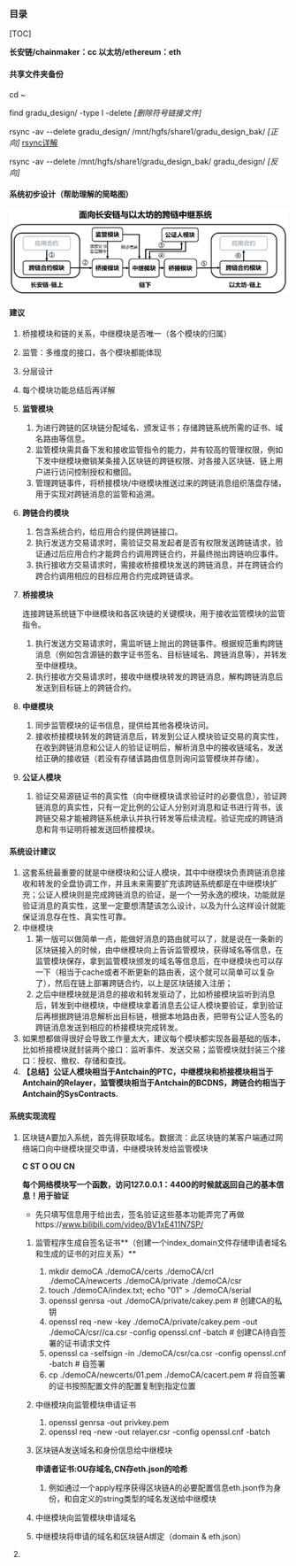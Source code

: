 ### 目录

[TOC]

**长安链/chainmaker：cc 				以太坊/ethereum：eth**



#### 共享文件夹备份 

cd ~

find gradu_design/ -type l -delete *[删除符号链接文件]*

rsync -av --delete gradu_design/ /mnt/hgfs/share1/gradu_design_bak/ *[正向]* [rsync详解](https://www.ruanyifeng.com/blog/2020/08/rsync.html)

rsync -av --delete /mnt/hgfs/share1/gradu_design_bak/ gradu_design/ *[反向]*



#### 系统初步设计（帮助理解的简略图）

![image-20240306110712685](./README.assets/image-20240306110712685.png)

#### 建议

1. 桥接模块和链的关系，中继模块是否唯一（各个模块的归属）
2. 监管：多维度的接口，各个模块都能体现
3. 分层设计
4. 每个模块功能总结后再详解

1. **监管模块**

   1. 为进行跨链的区块链分配域名、颁发证书；存储跨链系统所需的证书、域名路由等信息。
   2. 监管模块需具备下发和接收监管指令的能力，并有较高的管理权限，例如下发中继模块撤销某条接入区块链的跨链权限、对各接入区块链、链上用户进行访问控制授权和撤回。
   3. 管理跨链事件，将桥接模块/中继模块推送过来的跨链消息组织落盘存储，用于实现对跨链消息的监管和追溯。

2. **跨链合约模块**

   1. 包含系统合约，给应用合约提供跨链接口。
   2. 执行发送方交易请求时，需验证交易发起者是否有权限发送跨链请求，验证通过后应用合约才能跨合约调用跨链合约，并最终抛出跨链响应事件。
   3. 执行接收方交易请求时，需接收桥接模块发送的跨链消息，并在跨链合约跨合约调用相应的目标应用合约完成跨链请求。

3. **桥接模块**

   连接跨链系统链下中继模块和各区块链的关键模块，用于接收监管模块的监管指令。

   1. 执行发送方交易请求时，需监听链上抛出的跨链事件。根据规范重构跨链消息（例如包含源链的数字证书签名、目标链域名、跨链消息等），并转发至中继模块。
   2. 执行接收方交易请求时，接收中继模块转发的跨链消息，解构跨链消息后发送到目标链上的跨链合约。

4. **中继模块**

   1. 同步监管模块的证书信息，提供给其他各模块访问。
   2. 接收桥接模块转发的跨链消息后，转发到公证人模块验证交易的真实性，在收到跨链消息和公证人的验证证明后，解析消息中的接收链域名，发送给正确的接收链（若没有存储该路由信息则询问监管模块并存储）。

5. **公证人模块**

   1. 验证交易源链证书的真实性（向中继模块请求验证时的必要信息），验证跨链消息的真实性，只有一定比例的公证人分别对消息和证书进行背书，该跨链交易才能被跨链系统承认并执行转发等后续流程。验证完成的跨链消息和背书证明将被发送回桥接模块。

   

#### 系统设计建议

1. 这套系统最重要的就是中继模块和公证人模块，其中中继模块负责跨链消息接收和转发的全盘协调工作，并且未来需要扩充该跨链系统都是在中继模块扩充；公证人模块则是完成跨链消息的验证，是一个一劳永逸的模块，功能就是验证消息的真实性，这里一定要想清楚该怎么设计，以及为什么这样设计就能保证消息存在性、真实性可靠。
2. 中继模块
   1. 第一版可以做简单一点，能做好消息的路由就可以了，就是说在一条新的区块链接入的时候，由中继模块向上告诉监管模块，获得域名等信息，在监管模块保存，拿到监管模块颁发的域名等信息后，在中继模块也可以存一下（相当于cache或者不断更新的路由表，这个就可以简单可以复杂了），然后在链上部署跨链合约，以上是区块链接入注册；
   2. 之后中继模块就是消息的接收和转发驱动了，比如桥接模块监听到消息后，转发到中继模块，中继模块拿着消息去公证人模块要验证，拿到验证后再根据跨链消息解析出目标链，根据本地路由表，把带有公证人签名的跨链消息发送到相应的桥接模块完成转发。
3. 如果想都做得很好会导致工作量太大，建议每个模块都实现各最基础的版本，比如桥接模块就封装两个接口：监听事件、发送交易；监管模块就封装三个接口：授权、撤权、存储和查找。
4. **【总结】公证人模块相当于Antchain的PTC，中继模块和桥接模块相当于Antchain的Relayer，监管模块相当于Antchain的BCDNS，跨链合约相当于Antchain的SysContracts.**



#### 系统实现流程

1. 区块链A要加入系统，首先得获取域名。数据流：此区块链的某客户端通过网络端口向中继模块提交申请，中继模块转发给监管模块
   
   **C ST O  OU CN**
   
   **每个网络模块写一个函数，访问127.0.0.1：4400的时候就返回自己的基本信息！用于验证**
   
   - 先只填写信息用于给出去，签名验证这些基本功能弄完了再做https://www.bilibili.com/video/BV1xE411N7SP/
   
   1. 监管程序生成自签名证书**（创建一个index_domain文件存储申请者域名和生成的证书的对应关系）**
      1. mkdir demoCA ./demoCA/certs ./demoCA/crl ./demoCA/newcerts ./demoCA/private ./demoCA/csr
      2. touch ./demoCA/index.txt; echo "01" > ./demoCA/serial
      3. openssl genrsa -out ./demoCA/private/cakey.pem   # 创建CA的私钥
      4. openssl req -new -key ./demoCA/private/cakey.pem -out ./demoCA/csr//ca.csr -config openssl.cnf -batch   # 创建CA待自签署的证书请求文件
      5. openssl ca -selfsign -in ./demoCA/csr/ca.csr -config openssl.cnf -batch   # 自签署
      6. cp ./demoCA/newcerts/01.pem ./demoCA/cacert.pem   # 将自签署的证书按照配置文件的配置复制到指定位置
   
   2. 中继模块向监管模块申请证书
      1. openssl genrsa -out privkey.pem
      2. openssl req -new -out relayer.csr -config openssl.cnf -batch
   
   3. 区块链A发送域名和身份信息给中继模块
   
      **申请者证书:OU存域名,CN存eth.json的哈希**
   
      1. 例如通过一个apply程序获得区块链A的必要配置信息eth.json作为身份，和自定义的string类型的域名发送给中继模块
   
   4. 中继模块向监管模块申请域名
   
   5. 中继模块将申请的域名和区块链A绑定（domain & eth.json）
   
2. 

